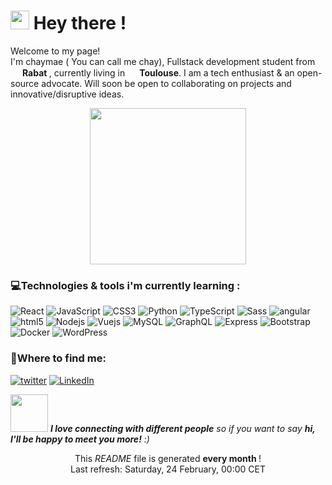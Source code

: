 <h1><img src="https://slackmojis.com/emojis/8809-wave_hello/download" width="30"/> Hey there !</h1>
<p>Welcome to my page! </br> I'm chaymae ( You can call me chay), Fullstack development student from <img src="https://cdn-icons-png.flaticon.com/512/197/197551.png" width="15"/> <b>Rabat </b>, currently living in <img src="https://cdn-icons-png.flaticon.com/512/197/197560.png" width="15"/> <b>Toulouse</b>.  I am a tech enthusiast & an open-source advocate. Will soon be open to collaborating on projects and innovative/disruptive ideas.  </p>
<p align="center">
  <img width="250" src="https://media0.giphy.com/media/v1.Y2lkPTc5MGI3NjExc3J3Mzg0dmhmNmF0bGptaWk0MWFvaWg1M2Y2MTlkczkybTJmZndmdCZlcD12MV9pbnRlcm5hbF9naWZfYnlfaWQmY3Q9Zw/DtBvQ3sv2Zunwi5Ree/giphy.gif">
</p>
<h3>💻Technologies & tools i'm currently learning : </h3>
<p>
         <img alt="React" src="https://img.shields.io/badge/-React-45b8d8?style=flat-square&logo=react&logoColor=white" />
         <img alt="JavaScript" src="https://img.shields.io/badge/javascript-yellow?logo=javascript" />
         <img alt="CSS3" src="https://img.shields.io/badge/CSS3-blue?logo=css3" />
         <img alt="Python" src="https://img.shields.io/badge/Python-navy?logo=python" />
         <img alt="TypeScript" src="https://img.shields.io/badge/-TypeScript-007ACC?style=flat-square&logo=typescript&logoColor=white" />
         <img alt="Sass" src="https://img.shields.io/badge/-Sass-CC6699?style=flat-square&logo=sass&logoColor=white" />
         <img alt="angular" src="https://img.shields.io/badge/-Angular-DD0031?style=flat-square&logo=angular&logoColor=white" />
         <img alt="html5" src="https://img.shields.io/badge/-HTML5-E34F26?style=flat-square&logo=html5&logoColor=white" />
         <img alt="Nodejs" src="https://img.shields.io/badge/-Node.js-43853d?style=flat-square&logo=Node.js&logoColor=white" />
         <img alt="Vuejs" src="https://img.shields.io/badge/-Vue.js-4FC08D?style=flat-square&logo=Vue.js&logoColor=green" />
         <img alt="MySQL" src="https://img.shields.io/badge/MySQL-skyblue?logo=mysql" />
         <img alt="GraphQL" src="https://img.shields.io/badge/-GraphQL-E10098?style=flat-square&logo=graphql&logoColor=white" />
         <img alt="Express" src="https://img.shields.io/badge/Express-black?logo=express" />
         <img alt="Bootstrap" src="https://img.shields.io/badge/Bootstap-purple?logo=bootstrap" />
         <img alt="Docker" src="https://img.shields.io/badge/-Docker-46a2f1?style=flat-square&logo=docker&logoColor=white" />
         <img alt="WordPress" src="https://img.shields.io/badge/WordPress-navy?logo=wordpress" />
</p>
<h3>🔎Where to find me: </h3>
<p></a> <a href="https://twitter.com/callmeechay" target="_blank">   <img alt="twitter" src="https://img.shields.io/badge/twitter-black?logo=x" /></a> <a href="https://www.linkedin.com/in/elhayanich/" target="_blank"><img alt="LinkedIn" src="https://img.shields.io/badge/LinkedIn-blue?logo=Linkedin" /></a>
<p><img src="https://media.giphy.com/media/LnQjpWaON8nhr21vNW/giphy.gif" width="60"> <em><b>I love connecting with different people</b> so if you want to say <b>hi, I'll be happy to meet you more!</b> :)</em></p>
<p align="center">This <i>README</i> file is generated <b>every month </b>!</br>Last refresh: Saturday, 24 February, 00:00 CET<br />
